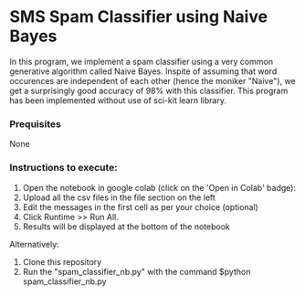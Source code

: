 # SMS Spam Classifier using Naive Bayes

In this program, we implement a spam classifier using a very common generative algorithm called Naive Bayes. Inspite of assuming that word occurences are independent of each other (hence the moniker "Naive"), we get a surprisingly good accuracy of 98% with this classifier. This program has been implemented without use of sci-kit learn library. 

### Prequisites
None

### Instructions to execute: 
1) Open the notebook in google colab (click on the 'Open in Colab' badge): 
2) Upload all the csv files in the file section on the left
3) Edit the messages in the first cell as per your choice (optional)
4) Click Runtime >> Run All. 
5) Results will be displayed at the bottom of the notebook

Alternatively:
1) Clone this repository
2) Run the "spam_classifier_nb.py" with the command $python spam_classifier_nb.py
